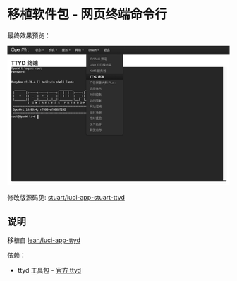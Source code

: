 # 移植软件包 - 网页终端命令行

最终效果预览：

![Snipaste_2019-09-15_13-27-22.png](https://raw.githubusercontent.com/stuarthua/PicGo/master/oh-my-openwrt/Snipaste_2019-09-15_13-27-22.png)

修改版源码见: [stuart/luci-app-stuart-ttyd](https://github.com/stuarthua/oh-my-openwrt/tree/master/stuart/luci-app-stuart-ttyd)

## 说明

移植自 [lean/luci-app-ttyd](https://github.com/coolsnowwolf/lede/tree/master/package/lean/luci-app-ttyd)

依赖：

* ttyd 工具包 - [官方 ttyd](https://openwrt.org/packages/pkgdata/ttyd)